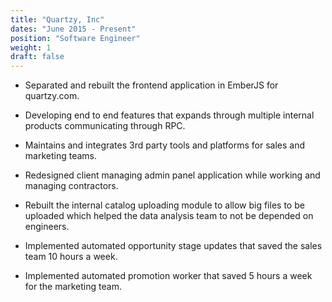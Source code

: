```yaml
---
title: "Quartzy, Inc"
dates: "June 2015 - Present"
position: "Software Engineer"
weight: 1
draft: false
---
```

- Separated and rebuilt the frontend application in EmberJS for quartzy.com.

- Developing end to end features that expands through multiple internal products communicating through RPC.

- Maintains and integrates 3rd party tools and platforms for sales and marketing teams.

- Redesigned client managing admin panel application while working and managing contractors.

- Rebuilt the internal catalog uploading module to allow big files to be uploaded which helped the data analysis team to not be depended on engineers.

- Implemented automated opportunity stage updates that saved the sales team 10 hours a week.

- Implemented automated promotion worker that saved 5 hours a week for the marketing team.
